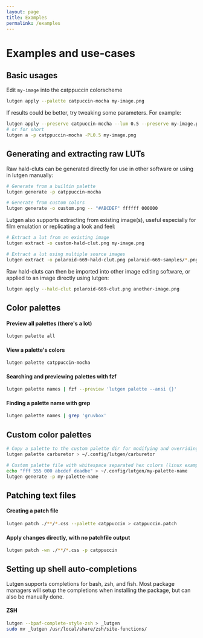 ```yaml
---
layout: page
title: Examples
permalink: /examples
---
```


# Examples and use-cases

## Basic usages

Edit `my-image` into the catppuccin colorscheme

```bash
lutgen apply --palette catpuccin-mocha my-image.png
```

If results could be better, try tweaking some parameters. For example:

```bash
lutgen apply --preserve catpuccin-mocha --lum 0.5 --preserve my-image.png
# or for short
lutgen a -p catppuccin-mocha -PL0.5 my-image.png
```

## Generating and extracting raw LUTs

Raw hald-cluts can be generated directly for use in other software or using in lutgen manually:

```bash
# Generate from a builtin palette
lutgen generate -p catppuccin-mocha

# Generate from custom colors
lutgen generate -o custom.png -- "#ABCDEF" ffffff 000000
```

Lutgen also supports extracting from existing image(s), useful especially for film emulation or replicating a look and feel:

```bash
# Extract a lut from an existing image
lutgen extract -o custom-hald-clut.png my-image.png

# Extract a lut using multiple source images
lutgen extract -o polaroid-669-hald-clut.png polaroid-669-samples/*.png
```

Raw hald-cluts can then be imported into other image editing software, or applied to an image directly using lutgen:

```bash
lutgen apply --hald-clut polaroid-669-clut.png another-image.png
```

## Color palettes

#### Preview all palettes (there's a lot)

```bash
lutgen palette all
```

#### View a palette's colors

```bash
lutgen palette catppuccin-mocha
```

#### Searching and previewing palettes with fzf

```bash
lutgen palette names | fzf --preview 'lutgen palette --ansi {}'
```

#### Finding a palette name with grep

```bash
lutgen palette names | grep 'gruvbox'
```

## Custom color palettes

```bash
# Copy a palette to the custom palette dir for modifying and overriding
lutgen palette carburetor > ~/.config/lutgen/carburetor

# Custom palette file with whitespace separated hex colors (linux example shown)
echo "fff 555 000 abcdef deadbe" > ~/.config/lutgen/my-palette-name
lutgen generate -p my-palette-name
```

## Patching text files

#### Creating a patch file

```bash
lutgen patch ./**/*.css --palette catppuccin > catppuccin.patch
```

#### Apply changes directly, with no patchfile output

```bash
lutgen patch -wn ./**/*.css -p catppuccin
```

## Setting up shell auto-completions

Lutgen supports completions for bash, zsh, and fish.
Most package managers will setup the completions when installing the package,
but can also be manually done.

#### ZSH

```bash
lutgen --bpaf-complete-style-zsh > _lutgen
sudo mv _lutgen /usr/local/share/zsh/site-functions/
```

